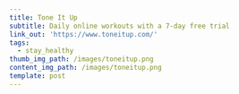 ```yaml
---
title: Tone It Up
subtitle: Daily online workouts with a 7-day free trial
link_out: 'https://www.toneitup.com/'
tags:
  - stay_healthy
thumb_img_path: /images/toneitup.png
content_img_path: /images/toneitup.png
template: post
---
```

